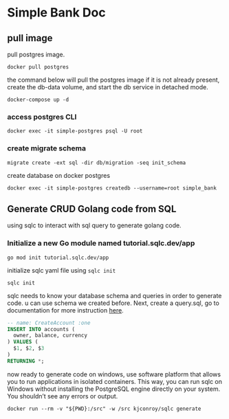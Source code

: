 # Simple Bank Doc

## pull image

pull postgres image.

```shell
docker pull postgres
```

the command below will pull the postgres image if it is not already present, create the db-data volume, and start the db service in detached mode.

```shell
docker-compose up -d
```

### access postgres CLI

```shell
docker exec -it simple-postgres psql -U root
```

### create migrate schema

```shell
migrate create -ext sql -dir db/migration -seq init_schema
```

create database on docker postgres

```shell
docker exec -it simple-postgres createdb --username=root simple_bank
```

## Generate CRUD Golang code from SQL

using sqlc to interact with sql query to generate golang code.

### Initialize a new Go module named tutorial.sqlc.dev/app

```shell
go mod init tutorial.sqlc.dev/app
```

initialize sqlc yaml file using `sqlc init`

```shell
sqlc init
```

sqlc needs to know your database schema and queries in order to generate code. u can use schema we created before. Next, create a query.sql, go to documentation for more instruction [here](https://docs.sqlc.dev/en/stable/tutorials/getting-started-postgresql.html).

```sql
-- name: CreateAccount :one
INSERT INTO accounts (
  owner, balance, currency
) VALUES (
  $1, $2, $3
)
RETURNING *;
```

now ready to generate code on windows, use software platform that allows you to run applications in isolated containers. This way, you can run sqlc on Windows without installing the PostgreSQL engine directly on your system. You shouldn’t see any errors or output.

```shell
docker run --rm -v "${PWD}:/src" -w /src kjconroy/sqlc generate
```
